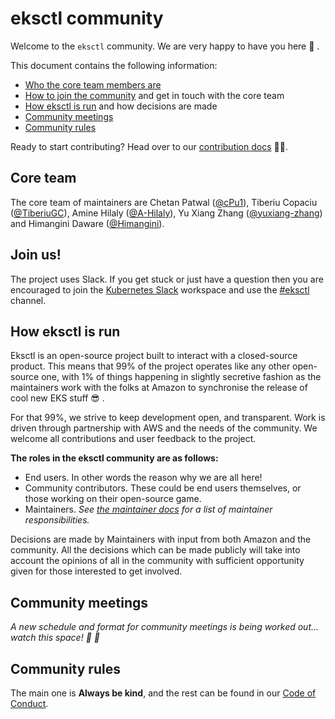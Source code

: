 # eksctl community

Welcome to the `eksctl` community. We are very happy to have you here :tada: .

This document contains the following information:

- [Who the core team members are](#core-team)
- [How to join the community](#join-us) and get in touch with the core team
- [How eksctl is run](#how-eksctl-is-run) and how decisions are made
- [Community meetings](#community-meetings)
- [Community rules](#community-rules)

Ready to start contributing? Head over to our [contribution docs](CONTRIBUTING.md) :man_technologist:.

## Core team

The core team of maintainers are Chetan Patwal ([@cPu1](https://github.com/cPu1)),
Tiberiu Copaciu ([@TiberiuGC](https://github.com/TiberiuGC)),
Amine Hilaly ([@A-Hilaly](https://github.com/a-hilaly)),
Yu Xiang Zhang ([@yuxiang-zhang](https://github.com/yuxiang-zhang))
and Himangini Daware ([@Himangini](https://github.com/Himangini)).

## Join us!
The project uses Slack. If you get stuck or just have a question then you are encouraged to join the
[Kubernetes Slack](https://slack.k8s.io/) workspace and use the
[#eksctl](https://slack.k8s.io/messages/eksctl/) channel.

## How eksctl is run

Eksctl is an open-source project built to interact with a closed-source product.
This means that 99% of the project operates like any other open-source one,
with 1% of things happening in slightly secretive fashion as the maintainers
work with the folks at Amazon to synchronise the release of cool new EKS stuff :sunglasses: .

For that 99%, we strive to keep development open, and transparent.
Work is driven through partnership with AWS and the needs of the community.
We welcome all contributions and user feedback to the project.

**The roles in the eksctl community are as follows:**
- End users. In other words the reason why we are all here!
- Community contributors. These could be end users themselves, or those working
  on their open-source game.
- Maintainers. _See [the maintainer docs](https://github.com/eksctl-io/eksctl-handbook) for a list
  of maintainer responsibilities._

Decisions are made by Maintainers with input from both Amazon and the community.
All the decisions which can be made publicly will take into account the opinions
of all in the community with sufficient opportunity given for those interested
to get involved.

## Community meetings

_A new schedule and format for community meetings is being worked out... watch this space! :space_invader: :eyes:_

## Community rules

The main one is **Always be kind**, and the rest can be found in our [Code of Conduct](CODE_OF_CONDUCT.md).
